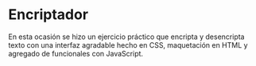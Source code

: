 # Encriptador
En esta ocasión se hizo un ejercicio práctico que encripta y desencripta texto con una interfaz agradable hecho en CSS, maquetación en HTML y agregado de funcionales con JavaScript.
